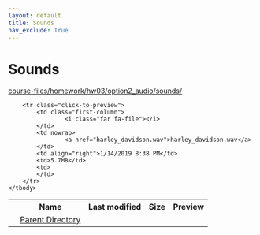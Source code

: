 ```yaml
---
layout: default
title: Sounds
nav_exclude: True
---
```


# Sounds

[course-files/homework/hw03/option2_audio/sounds/](.)

<table class="tbl-files">
    <tbody>
        <tr>
            <th valign="top"></th>
            <th>Name</th>
            <th>Last modified</th>
            <th>Size</th>
            <th>Preview</th>
        </tr>
        <tr>
            <td valign="top">
                <i class="fa fa-folder-open"></i>
            </td>
            <td><a href="../">Parent Directory</a></td>
            <td>&nbsp;</td>
            <td>&nbsp;</td>
            <td>&nbsp;</td>
        </tr>

        <tr class="click-to-preview">
            <td class="first-column">
                    <i class="far fa-file"></i>
            </td>
            <td nowrap>
                    <a href="harley_davidson.wav">harley_davidson.wav</a>
            </td>
            <td align="right">1/14/2019 8:38 PM</td>
            <td>5.7MB</td>
            <td>
            </td>
        </tr>
    </tbody>
</table>

